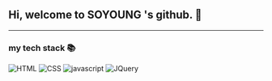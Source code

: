 ## Hi, welcome to **SOYOUNG** 's github. 👋

___
### my tech stack 📚
![HTML](https://img.shields.io/badge/HTML5-E34F26?style=flat-square&logo=HTML5&logoColor=white)
![CSS](https://img.shields.io/badge/CSS3-1572B6?style=flat-square&logo=CSS3&logoColor=white)
![javascript](https://img.shields.io/badge/JavaScript-F7DF1E?style=flat-square&logo=javascript&logoColor=black)
![JQuery](https://img.shields.io/badge/jQuery-0769AD?style=flat-square&logo=jQuery&logoColor=black)
<br>


